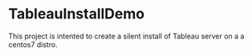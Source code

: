 # TableauInstallDemo

This project is intented to create a silent install of Tableau server on a a centos7 distro. 
